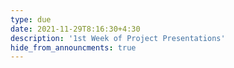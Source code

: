 ```yaml
---
type: due
date: 2021-11-29T8:16:30+4:30
description: '1st Week of Project Presentations'
hide_from_announcments: true
---
```

